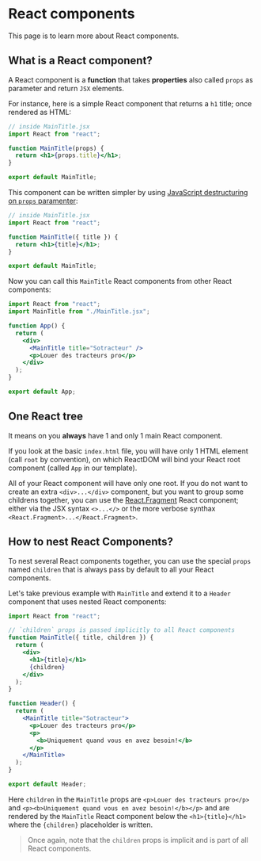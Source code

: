 # React components

This page is to learn more about React components.

## What is a React component?

A React component is a **function** that takes **properties** also called `props` as parameter and return `JSX` elements.

For instance, here is a simple React component that returns a `h1` title; once rendered as HTML:

```jsx
// inside MainTitle.jsx
import React from "react";

function MainTitle(props) {
  return <h1>{props.title}</h1>;
}

export default MainTitle;
```

This component can be written simpler by using [JavaScript destructuring on `props` paramenter](https://developer.mozilla.org/en-US/docs/Web/JavaScript/Reference/Operators/Destructuring_assignment#syntax):

```jsx
// inside MainTitle.jsx
import React from "react";

function MainTitle({ title }) {
  return <h1>{title}</h1>;
}

export default MainTitle;
```

Now you can call this `MainTitle` React components from other React components:

```jsx
import React from "react";
import MainTitle from "./MainTitle.jsx";

function App() {
  return (
    <div>
      <MainTitle title="Sotracteur" />
      <p>Louer des tracteurs pro</p>
    </div>
  );
}

export default App;
```

## One React tree

It means on you **always** have 1 and only 1 main React component.

If you look at the basic `index.html` file, you will have only 1 HTML element (call `root` by convention), on which ReactDOM will bind your React root component (called `App` in our template).

All of your React component will have only one root. If you do not want to create an extra `<div>...</div>` component, but you want to group some childrens together, you can use the [React.Fragment](https://react.dev/reference/react/Fragment) React component; either via the JSX syntax `<>...</>` or the more verbose synthax `<React.Fragment>...</React.Fragment>`.

## How to nest React Components?

To nest several React components together, you can use the special `props` named `children` that is always pass by default to all your React components.

Let's take previous example with `MainTitle` and extend it to a `Header` component that uses nested React components:

```jsx
import React from "react";

// `children` props is passed implicitly to all React components
function MainTitle({ title, children }) {
  return (
    <div>
      <h1>{title}</h1>
      {children}
    </div>
  );
}

function Header() {
  return (
    <MainTitle title="Sotracteur">
      <p>Louer des tracteurs pro</p>
      <p>
        <b>Uniquement quand vous en avez besoin!</b>
      </p>
    </MainTitle>
  );
}

export default Header;
```

Here `children` in the `MainTitle` props are `<p>Louer des tracteurs pro</p>` and `<p><b>Uniquement quand vous en avez besoin!</b></p>` and are rendered by the `MainTitle` React component below the `<h1>{title}</h1>` where the `{children}` placeholder is written.

> Once again, note that the `children` props is implicit and is part of all React components.
